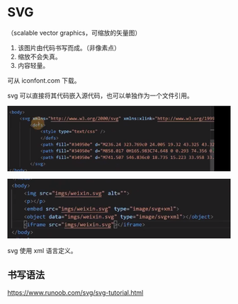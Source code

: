 # SVG

（scalable vector graphics，可缩放的矢量图）

1. 该图片由代码书写而成。（非像素点）
2. 缩放不会失真。
3. 内容轻量。

可从 iconfont.com 下载。

svg 可以直接将其代码嵌入源代码，也可以单独作为一个文件引用。

![img](images/SVG/clipboard.png)

![img](images/SVG/clipboard-164120073161954.png)

svg 使用 xml 语言定义。

## 书写语法

https://www.runoob.com/svg/svg-tutorial.html